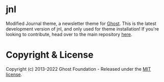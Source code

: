 # jnl

Modified Journal theme, a newsletter theme for [Ghost](http://github.com/tryghost/ghost/). This is the latest development version of jnl, and only used for theme installation! If you're looking to contribute, head over to the main repository [here](https://github.com/TryGhost/Themes).

# Copyright & License

Copyright (c) 2013-2022 Ghost Foundation - Released under the [MIT license](LICENSE).
